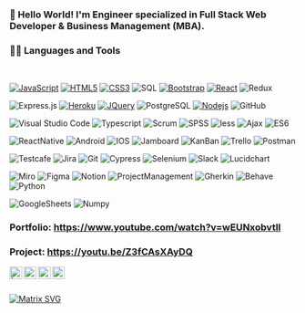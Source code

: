 ### 👋 Hello World! I'm Engineer specialized in Full Stack Web Developer & Business Management (MBA).
### 👨‍💻 Languages and Tools
<br />

[![JavaScript](https://img.shields.io/badge/-JavaScript-black?style=flat&logo=javascript&link=https://github.com/pabmena)](https://github.com/pabmena) 
[![HTML5](https://img.shields.io/badge/-HTML5-E34F26?style=flat&logo=html5&logoColor=white&link=https://github.com/pabmena)](https://github.com/pabmena) 
[![CSS3](https://img.shields.io/badge/-CSS3-1572B6?style=flat&logo=css3&link=https://github.com/pabmena)](https://github.com/pabmena) 
![SQL](https://img.shields.io/badge/-SQL-000000?style=flat&logo=mysql)
[![Bootstrap](https://img.shields.io/badge/-Bootstrap-563D7C?style=flat&logo=bootstrap&link=https://github.com/pabmena)](https://github.com/pabmena) 
[![React](https://img.shields.io/badge/-React-black?style=flat&logo=react&link=https://github.com/pabmena)](https://github.com/pabmena) 
![Redux](https://img.shields.io/badge/-Redux-purple?style=flat-square&logo=Redux)

![Express.js](https://img.shields.io/badge/-Express-black?style=flat-square&logo=expressjs)
[![Heroku](https://img.shields.io/badge/-Heroku-gray?style=flat&logo=heroku&link=https://github.com/pabmena)](https://github.com/pabmena) 
[![JQuery](https://img.shields.io/badge/-JQuery-blue?style=flat&logo=jquery&link=https://github.com/pabmena)](https://github.com/pabmena)
![PostgreSQL](https://img.shields.io/badge/-PostgreSQL-000000?style=flat&logo=postgresql)
[![Nodejs](https://img.shields.io/badge/-Nodejs-green?style=flat&logo=Node.js&link=https://github.com/pabmena)](https://github.com/pabmena) 
![GitHub](https://img.shields.io/badge/-GitHub-black?style=flat-square&logo=github)

![Visual Studio Code](https://img.shields.io/badge/-Visual%20Studio%20Code-333333?style=flat&logo=visual-studio-code&logoColor=007ACC)
![Typescript](https://img.shields.io/badge/-Typescript-lightblue?style=flat&logo=typescript&logoColor=5000000)
![Scrum](https://img.shields.io/badge/-Scrum-orange?style=flat-square&logo=Scrum)
![SPSS](https://img.shields.io/badge/-SPSS-fuchsia?style=flat-square&logo=SPSS)
![less](https://img.shields.io/badge/-less-blue?style=flat-square&logo=less)
![Ajax](https://img.shields.io/badge/-Ajax-black?style=flat-square&logo=Ajax)
![ES6](https://img.shields.io/badge/-ES6-yellow?style=flat-square&logo=ES6)

![ReactNative](https://img.shields.io/badge/-ReactNative-lightblue?style=flat-square&logo=ReactNative)
![Android](https://img.shields.io/badge/-Android-green?style=flat-square&logo=Android)
![IOS](https://img.shields.io/badge/-IOS-black?style=flat-square&logo=IOS)
![Jamboard](https://img.shields.io/badge/-Jamboard-orange?style=flat-square&logo=Jamboard)
![KanBan](https://img.shields.io/badge/-KanBan-red?style=flat-square&logo=KanBan)
![Trello](https://img.shields.io/badge/-Trello-blue?style=flat-square&logo=Trello)
![Postman](https://img.shields.io/badge/-Postman-success?style=flat-square&logo=Postman)

![Testcafe](https://img.shields.io/badge/-Testcafe-orange?style=flat-square&logo=Testcafe)
![Jira](https://img.shields.io/badge/-Jira-ff69b4?style=flat-square&logo=Jira)
![Git](https://img.shields.io/badge/-Git-yellow?style=flat-square&logo=Git)
![Cypress](https://img.shields.io/badge/-Cypress-blueviolet?style=flat-square&logo=Cypress)
![Selenium](https://img.shields.io/badge/-Selenium-green?style=flat-square&logo=Selenium)
![Slack](https://img.shields.io/badge/-Slack-yellow?style=flat-square&logo=Slack)
![Lucidchart](https://img.shields.io/badge/-Lucidchart-inactive?style=flat-square&logo=Lucidchart)

![Miro](https://img.shields.io/badge/-Miro-yellowgreen?style=flat-square&logo=Miro)
![Figma](https://img.shields.io/badge/-Figma-blueviolet?style=flat-square&logo=Figma)
![Notion](https://img.shields.io/badge/-Notion-important?style=flat-square&logo=Notion)
![ProjectManagement](https://img.shields.io/badge/-ProjectManagement-blue?style=flat-square&logo=ProjectManagement)
![Gherkin](https://img.shields.io/badge/-Gherkin-black?style=flat-square&logo=Gherkin)
![Behave](https://img.shields.io/badge/-Behave-green?style=flat-square&logo=Behave)
![Python](https://img.shields.io/badge/-Python-lightblue?style=flat-square&logo=Python)

![GoogleSheets](https://img.shields.io/badge/-GoogleSheets-black?style=flat-square&logo=GoogleSheets)
![Numpy](https://img.shields.io/badge/-Numpy-yellow?style=flat-square&logo=Numpy)


### Portfolio: https://www.youtube.com/watch?v=wEUNxobvtII
### Project:   https://youtu.be/Z3fCAsXAyDQ

<a href="https://twitter.com/">
  <img align="left" alt=" | Twitter" width="22px" src="https://cdn.jsdelivr.net/npm/simple-icons@v3/icons/twitter.svg" />
</a>
<a href="https://www.linkedin.com/in/pablo-a-menardi/">
  <img align="left" alt="" width="22px" src="https://cdn.jsdelivr.net/npm/simple-icons@v3/icons/linkedin.svg" />
</a>
<a href="https://www.facebook.com/people//100010798357963">
  <img align="left" alt="" width="22px" src="https://cdn.jsdelivr.net/npm/simple-icons@v3/icons/facebook.svg" />
</a>
<a href="https://www.instagram.com/">
  <img align="left" alt="" width="22px" src="https://cdn.jsdelivr.net/npm/simple-icons@v3/icons/instagram.svg" />
</a>

<br />
<br />

  [![Matrix SVG](https://raw.githubusercontent.com/rodrigograca31/rodrigograca31/master/matrix.svg)](https://www.youtube.com/watch?v=SDkAGkd4NLc)

<!--
**pabmena/pabmena** is a ✨ _special_ ✨ repository because its `README.md` (this file) appears on your GitHub profile.



Here are some ideas to get you started:

- 🔭 I’m currently working on ...
- 🌱 I’m currently learning ...
- 👯 I’m looking to collaborate on ...
- 🤔 I’m looking for help with ...
- 💬 Ask me about ...
- 📫 How to reach me: ...
- 😄 Pronouns: ...
- ⚡ Fun fact: ...
-->
